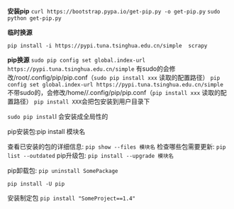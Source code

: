 **安装pip**
`curl https://bootstrap.pypa.io/get-pip.py -o get-pip.py`
`sudo python get-pip.py`



**临时换源**

`pip install -i https://pypi.tuna.tsinghua.edu.cn/simple  scrapy`



**pip换源**
`sudo pip config set global.index-url https://pypi.tuna.tsinghua.edu.cn/simple`
有sudo的会修改/root/.config/pip/pip.conf（`sudo pip install xxx` 读取的配置路径）
`pip config set global.index-url https://pypi.tuna.tsinghua.edu.cn/simple`
不带sudo的，会修改/home/<username>/.config/pip/pip.conf（`pip install xxx` 读取的配置路径）
`pip install XXX`会把包安装到用户目录下

`sudo pip instal`l 会安装成全局性的

pip安装包:pip install 模块名

查看已安装的包的详细信息: `pip show --files 模块名`
检查哪些包需要更新: `pip list --outdated`
pip升级包: `pip install --upgrade 模块名`

pip卸载包: `pip uninstall SomePackage`

`pip install -U pip`

安装制定包 `pip install "SomeProject==1.4"`